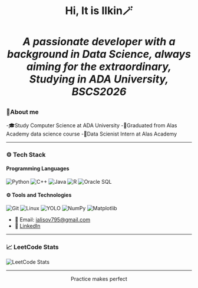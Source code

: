 <h1 align="center"> Hi, It is Ilkin🪄 <h1>
<p align="center">
  <i>
    A passionate developer with a background in Data Science, always aiming for the extraordinary,
    Studying in ADA University, BSCS2026
  </i>
</p>

### 👾About me

-🎓Study Computer Science at ADA University
-🎃Graduated from Alas Academy data science course
-📖Data Scienist Intern at Alas Academy

---

### ⚙️ Tech Stack

#### Programming Languages

![Python](https://img.shields.io/badge/Python)
![C++](https://img.shields.io/badge/C++)
![Java](https://img.shields.io/badge/Java)
![R](https://img.shields.io/badge/R)
![Oracle SQL](https://img.shields.io/badge/OracleSQL)

#### ⚙️ Tools and Technologies
![Git](https://img.shields.io/badge/Git)
![Linux](https://img.shields.io/badge/Linux)
![YOLO](https://img.shields.io/badge/YOLO)
![NumPy](https://img.shields.io/badge/NumPy)
![Matplotlib](https://img.shields.io/badge/Maplotlib)

- 📖 Email: [ialisov795@gmail.com](mailto:ialisov795@gmail.com)
- 💼 [LinkedIn](https://www.linkedin.com/in/ilkin-alishov-13014837b/?trk=opento_sprofile_topcard)

---

### 📈 LeetCode Stats
![LeetCode Stats](https://leetcode.com/u/IlkinAlisov/)

---


<p align="center"> Practice makes perfect </p>
